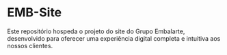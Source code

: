 # EMB-Site
Este repositório hospeda o projeto do site do Grupo Embalarte, desenvolvido para oferecer uma experiência digital completa e intuitiva aos nossos clientes.
